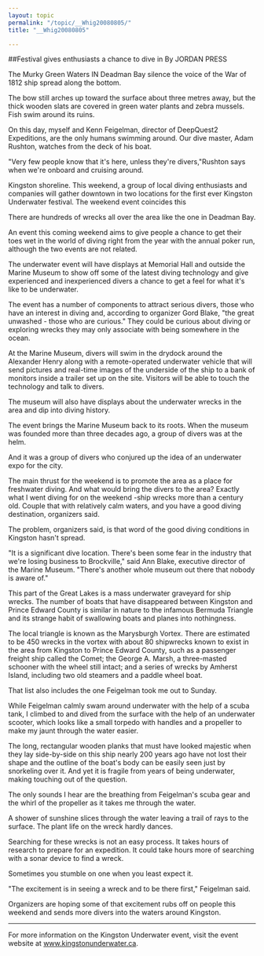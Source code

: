 ```yaml
---
layout: topic
permalink: "/topic/__Whig20080805/"
title: "__Whig20080805"

---
```


<div class="column2">
##Festival gives enthusiasts a chance to dive in
By JORDAN PRESS

The Murky Green Waters IN Deadman Bay silence the voice of the War of 1812 ship spread along the bottom.

The bow still arches up toward the surface about three metres away, but the thick wooden slats are covered in green water plants and zebra mussels. Fish swim around its ruins.

On this day, myself and Kenn Feigelman, director of DeepQuest2 Expeditions, are the only humans swimming around. Our dive master, Adam Rushton, watches from the deck of his boat.

"Very few people know that it's here, unless they're divers,"Rushton says when we're onboard and cruising around.

Kingston shoreline. This weekend, a group of local diving enthusiasts and companies will gather downtown in two locations for the first ever Kingston Underwater festival. The weekend event coincides this

There are hundreds of wrecks all over the area like the one in Deadman Bay.

An event this coming weekend aims to give people a chance to get their toes wet in the world of diving right from the year with the annual poker run, although the two events are not related.

The underwater event will have displays at Memorial Hall and outside the Marine Museum to show off some of the latest diving technology and give experienced and inexperienced divers a chance to get a feel for what it's like to be underwater.

The event has a number of components to attract serious divers, those who have an interest in diving and, according to organizer Gord Blake, "the great unwashed - those who are curious." They could be curious about diving or exploring wrecks they may only associate with being somewhere in the ocean.

At the Marine Museum, divers will swim in the drydock around the Alexander Henry along with a remote-operated underwater vehicle that will send pictures and real-time images of the underside of the ship to a bank of monitors inside a trailer set up on the site. Visitors will be able to touch the technology and talk to divers.

The museum will also have displays about the underwater wrecks in the area and dip into diving history.

The event brings the Marine Museum back to its roots. When the museum was founded more than three decades ago, a group of divers was at the helm.

And it was a group of divers who conjured up the idea of an underwater expo for the city.

The main thrust for the weekend is to promote the area as a place for freshwater diving. And what would bring the divers to the area? Exactly what I went diving for on the weekend -ship wrecks more than a century old. Couple that with relatively calm waters, and you have a good diving destination, organizers said.

The problem, organizers said, is that word of the good diving conditions in Kingston hasn't spread.

"It is a significant dive location. There's been some fear in the industry that we're losing business to Brockville," said Ann Blake, executive director of the Marine Museum. "There's another whole museum out there that nobody is aware of."

This part of the Great Lakes is a mass underwater graveyard for ship wrecks. The number of boats that have disappeared between Kingston and Prince Edward County is similar in nature to the infamous Bermuda Triangle and its strange habit of swallowing boats and planes into nothingness.

The local triangle is known as the Marysburgh Vortex. There are estimated to be 450 wrecks in the vortex with about 80 shipwrecks known to exist in the area from Kingston to Prince Edward County, such as a passenger freight ship called the Comet; the George A. Marsh, a three-masted schooner with the wheel still intact; and a series of wrecks by Amherst Island, including two old steamers and a paddle wheel boat.

That list also includes the one Feigelman took me out to Sunday.

While Feigelman calmly swam around underwater with the help of a scuba tank, I climbed to and dived from the surface with the help of an underwater scooter, which looks like a small torpedo with handles and a propeller to make my jaunt through the water easier.

The long, rectangular wooden planks that must have looked majestic when they lay side-by-side on this ship nearly 200 years ago have not lost their shape and the outline of the boat's body can be easily seen just by snorkeling over it. And yet it is fragile from years of being underwater, making touching out of the question.

The only sounds I hear are the breathing from Feigelman's scuba gear and the whirl of the propeller as it takes me through the water.

A shower of sunshine slices through the water leaving a trail of rays to the surface. The plant life on the wreck hardly dances.

Searching for these wrecks is not an easy process. It takes hours of research to prepare for an expedition. It could take hours more of searching with a sonar device to find a wreck.

Sometimes you stumble on one when you least expect it.

"The excitement is in seeing a wreck and to be there first," Feigelman said.

Organizers are hoping some of that excitement rubs off on people this weekend and sends more divers into the waters around Kingston.

----

For more information on the Kingston Underwater event, visit the event website at www.kingstonunderwater.ca.
</div>

